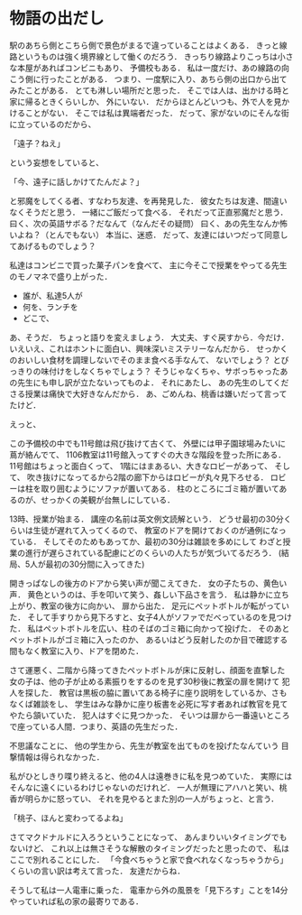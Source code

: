 物語の出だし
===

駅のあちら側とこちら側で景色がまるで違っていることはよくある．
きっと線路というものは強く境界線として働くのだろう．
きっちり線路よりこっちは小さな本屋があればコンビニもあり、
予備校もある．
私は一度だけ、あの線路の向こう側に行ったことがある．
つまり、一度駅に入り、あちら側の出口から出てみたことがある．
とても淋しい場所だと思った．
そこでは人は、出かける時と家に帰るときくらいしか、
外にいない．
だからほとんどいつも、外で人を見かけることがない．
そこでは私は異端者だった．
だって、家がないのにそんな街に立っているのだから、

「遠子？ねえ」

という妄想をしていると、

「今、遠子に話しかけてたんだよ？」

と邪魔をしてくる者、すなわち友達、を再発見した．
彼女たちは友達、間違いなくそうだと思う．
一緒にご飯だって食べる．
それだって正直邪魔だと思う．
曰く、次の英語サボる？だなんて（なんだその疑問）
曰く、あの先生なんか怖いよね？（とんでもない）
本当に、迷惑．
だって、友達にはいつだって同意してあげるものでしょう？

私達はコンビニで買った菓子パンを食べて、
主に今そこで授業をやってる先生のモノマネで盛り上がった．

- 誰が、私達5人が
- 何を、ランチを
- どこで、

あ、そうだ．
ちょっと語りを変えましょう．
大丈夫、すぐ戻すから．今だけ．
いえいえ、これはホントに面白い、興味深いミステリーなんだから．
せっかくのおいしい食材を調理しないでそのまま食べる手なんて、
ないでしょう？
とびっきりの味付けをしなくちゃでしょう？
そうじゃなくちゃ、サボっちゃったあの先生にも申し訳が立たないってものよ．
それにあたし、
あの先生のしてくださる授業は痛快で大好きなんだから．
あ、ごめんね、桃香は嫌いだって言ってたけど．

えっと、

この予備校の中でも11号館は飛び抜けて古くて、
外壁には甲子園球場みたいに蔦が絡んでて、
1106教室は11号館入ってすぐの大きな階段を登った所にある．
11号館はちょっと面白くって、
1階にはまあるい、大きなロビーがあって、
そして、
吹き抜けになってるから2階の廊下からはロビーが丸々見下ろせる．
ロビーは柱を取り囲むようにソファが置いてある．
柱のところにゴミ箱が置いてあるのが、せっかくの美観が台無しにしている．

13時、授業が始まる．
講座の名前は英文例文読解という．
どうせ最初の30分くらいは生徒が遅れて入ってくるので、
教室のドアを開けておくのが通例になっている．
そしてそのためもあってか、最初の30分は雑談を多めにして
わざと授業の進行が遅らされている配慮にどのくらいの人たちが気づいてるだろう．
(結局、5人が最初の30分間に入ってきた)

開きっぱなしの後方のドアから笑い声が聞こえてきた．
女の子たちの、黄色い声．
黄色というのは、手を叩いて笑う、姦しい下品さを言う．
私は静かに立ち上がり、教室の後方に向かい、
扉から出た．
足元にペットボトルが転がっていた．
そして手すりから見下ろすと、女子4人がソファでだべっているのを見つけた．
私はペットボトルを広い、柱のそばのゴミ箱に向かって投げた．
そのあとペットボトルがゴミ箱に入ったのか、
あるいはどう反射したのか目で確認する間もなく教室に入り、ドアを閉めた．

さて運悪く、二階から降ってきたペットボトルが床に反射し、顔面を直撃した
女の子は、他の子が止める素振りをするのを見ず30秒後に教室の扉を開けて
犯人を探した．
教官は黒板の脇に置いてある椅子に座り説明をしているか、さもなくば雑談をし、
学生はみな静かに座り板書を必死に写す者あれば教官を見てやたら頷いていた．
犯人はすぐに見つかった．
そいつは扉から一番遠いところで座っている人間．つまり、英語の先生だった．

不思議なことに、
他の学生から、先生が教室を出てものを投げたなんていう
目撃情報は得られなかった．

私がひとしきり喋り終えると、他の4人は遠巻きに私を見つめていた．
実際にはそんなに遠くにいるわけじゃないのだけれど．
一人が無理にアハハと笑い、桃香が明らかに怒ってい、
それを見やるとまた別の一人がちょっと、と言う．

「桃子、ほんと変わってるよね」

さてマクドナルドに入ろうということになって、
あんまりいいタイミングでもないけど、
これ以上は無さそうな解散のタイミングだったと思ったので、
私はここで別れることにした．
「今食べちゃうと家で食べれなくなっちゃうから」
くらいの言い訳は考えて言った．
友達だからね．

そうして私は一人電車に乗った．
電車から外の風景を「見下ろす」ことを14分やっていれば私の家の最寄りである．
